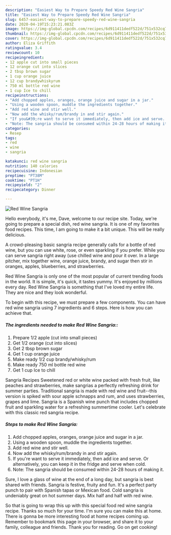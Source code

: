 ```yaml
---
description: "Easiest Way to Prepare Speedy Red Wine Sangria"
title: "Easiest Way to Prepare Speedy Red Wine Sangria"
slug: 6457-easiest-way-to-prepare-speedy-red-wine-sangria
date: 2020-04-19T15:23:21.083Z
image: https://img-global.cpcdn.com/recipes/6d911411dedf522d/751x532cq70/red-wine-sangria-recipe-main-photo.jpg
thumbnail: https://img-global.cpcdn.com/recipes/6d911411dedf522d/751x532cq70/red-wine-sangria-recipe-main-photo.jpg
cover: https://img-global.cpcdn.com/recipes/6d911411dedf522d/751x532cq70/red-wine-sangria-recipe-main-photo.jpg
author: Eliza Griffith
ratingvalue: 3.4
reviewcount: 10
recipeingredient:
- 12 apple cut into small pieces
- 12 orange cut into slices
- 2 tbsp brown sugar
- 1 cup orange juice
- 12 cup brandywhiskyrum
- 750 ml bottle red wine
- 1 cup Ice to chill
recipeinstructions:
- "Add chopped apples, oranges, orange juice and sugar in a jar."
- "Using a wooden spoon, muddle the ingredients together."
- "Add red wine and stir well."
- "Now add the whisky/rum/brandy in and stir again."
- "If you&#39;re want to serve it immediately, then add ice and serve. Or alternatively, you can keep it in the fridge and serve when cold."
- "Note: The sangria should be consumed within 24-28 hours of making it."
categories:
- Resep
tags:
- red
- wine
- sangria

katakunci: red wine sangria
nutrition: 140 calories
recipecuisine: Indonesian
preptime: "PT38M"
cooktime: "PT1H"
recipeyield: "2"
recipecategory: Dinner

---
```



![Red Wine Sangria](https://img-global.cpcdn.com/recipes/6d911411dedf522d/751x532cq70/red-wine-sangria-recipe-main-photo.jpg)

Hello everybody, it's me, Dave, welcome to our recipe site. Today, we're going to prepare a special dish, red wine sangria. It is one of my favorites food recipes. This time, I am going to make it a bit unique. This will be really delicious.

A crowd-pleasing basic sangria recipe generally calls for a bottle of red wine, but you can use white, rose, or even sparkling if you prefer. While you can serve sangria right away (use chilled wine and pour it over. In a large pitcher, mix together wine, orange juice, brandy, and sugar then stir in oranges, apples, blueberries, and strawberries.

Red Wine Sangria is only one of the most popular of current trending foods in the world. It is simple, it's quick, it tastes yummy. It's enjoyed by millions every day. Red Wine Sangria is something that I've loved my entire life. They are nice and they look wonderful.


To begin with this recipe, we must prepare a few components. You can have red wine sangria using 7 ingredients and 6 steps. Here is how you can achieve that.

##### The ingredients needed to make Red Wine Sangria::

1. Prepare 1/2 apple (cut into small pieces)
1. Get 1/2 orange (cut into slices)
1. Get 2 tbsp brown sugar
1. Get 1 cup orange juice
1. Make ready 1/2 cup brandy/whisky/rum
1. Make ready 750 ml bottle red wine
1. Get 1 cup Ice to chill


Sangria Recipes Sweetened red or white wine packed with fresh fruit, like peaches and strawberries, make sangrias a perfectly refreshing drink for summer parties. Traditional sangria is made with red wine and fruit--this version is spiked with sour apple schnapps and rum, and uses strawberries, grapes and lime. Sangria is a Spanish wine punch that includes chopped fruit and sparkling water for a refreshing summertime cooler. Let&#39;s celebrate with this classic red sangria recipe. 

##### Steps to make Red Wine Sangria:

1. Add chopped apples, oranges, orange juice and sugar in a jar.
1. Using a wooden spoon, muddle the ingredients together.
1. Add red wine and stir well.
1. Now add the whisky/rum/brandy in and stir again.
1. If you&#39;re want to serve it immediately, then add ice and serve. Or alternatively, you can keep it in the fridge and serve when cold.
1. Note: The sangria should be consumed within 24-28 hours of making it.


Sure, I love a glass of wine at the end of a long day, but sangria is best shared with friends. Sangria is festive, fruity and fun. It&#39;s a perfect party punch to pair with Spanish tapas or Mexican food. Cold sangria is undeniably great on hot summer days. Mix half and half with red wine. 

So that is going to wrap this up with this special food red wine sangria recipe. Thanks so much for your time. I'm sure you can make this at home. There is gonna be more interesting food at home recipes coming up. Remember to bookmark this page in your browser, and share it to your family, colleague and friends. Thank you for reading. Go on get cooking!
